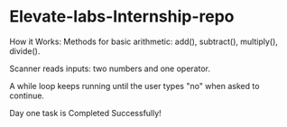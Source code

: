 # Elevate-labs-Internship-repo
 How it Works:
Methods for basic arithmetic: add(), subtract(), multiply(), divide().

Scanner reads inputs: two numbers and one operator.

A while loop keeps running until the user types "no" when asked to continue.

Day one task is Completed Successfully!
